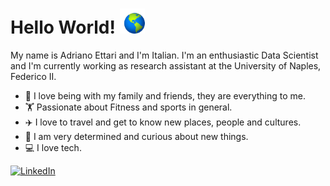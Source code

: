 # Hello World! <img src="https://github.com/adryduty/adryduty/blob/main/world.git.gif" width="40" height="40">
My name is Adriano Ettari and I'm Italian. I'm an enthusiastic Data Scientist and I'm currently working as research assistant at the University of Naples, Federico II.

* 🏡 I love being with my family and friends, they are everything to me.
* 🏋️  Passionate about Fitness and sports in general.
* ✈️ I love to travel and get to know new places, people and cultures.
* 🧐 I am very determined and curious about new things.
* 💻 I love tech.

[![LinkedIn](https://img.shields.io/badge/LinkedIn-%230077B5.svg?logo=linkedin&logoColor=white)](https://www.linkedin.com/in/adriano-ettari-b8741b21b/)


